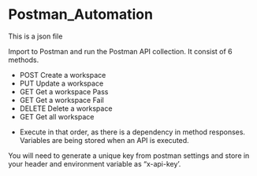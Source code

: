 # Postman_Automation
This is a json file 

Import to Postman and run the Postman API collection. It consist of 6 methods. 

- POST Create a workspace
- PUT Update a workspace
- GET Get a workspace Pass
- GET Get a workspace Fail
- DELETE Delete a workspace
- GET Get all workspace

* Execute in that order, as there is a dependency in method responses. Variables are being stored when an API is executed.

You will need to generate a unique key from postman settings and store in your header and environment variable as “x-api-key’.

